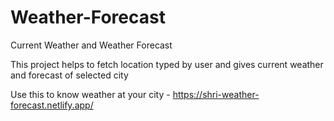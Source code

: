 # Weather-Forecast
 Current Weather and Weather Forecast

This project helps to fetch location typed by user and gives current weather and forecast of selected city

Use this to know weather at your city - https://shri-weather-forecast.netlify.app/
